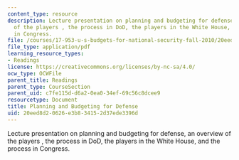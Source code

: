 ```yaml
---
content_type: resource
description: Lecture presentation on planning and budgeting for defense, an overview
  of the players , the process in DoD, the players in the White House, and the process
  in Congress.
file: /courses/17-953-u-s-budgets-for-national-security-fall-2010/20eed8d20626e3b834152d37ede3396d_MIT17_953F10_Defense_Plan.pdf
file_type: application/pdf
learning_resource_types:
- Readings
license: https://creativecommons.org/licenses/by-nc-sa/4.0/
ocw_type: OCWFile
parent_title: Readings
parent_type: CourseSection
parent_uid: c7fe115d-d6a2-0ea0-34ef-69c56c8dcee9
resourcetype: Document
title: Planning and Budgeting for Defense
uid: 20eed8d2-0626-e3b8-3415-2d37ede3396d
---
```

Lecture presentation on planning and budgeting for defense, an overview of the players , the process in DoD, the players in the White House, and the process in Congress.